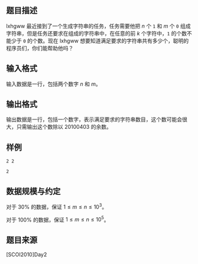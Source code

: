 ## 题目描述

lxhgww 最近接到了一个生成字符串的任务，任务需要他把 $n$ 个 $\texttt{1}$ 和 $m$ 个 $\texttt{0}$ 组成字符串，但是任务还要求在组成的字符串中，在任意的前 $k$ 个字符中，$\texttt{1}$ 的个数不能少于 $\texttt{0}$ 的个数。现在 lxhgww 想要知道满足要求的字符串共有多少个，聪明的程序员们，你们能帮助他吗？

## 输入格式

输入数据是一行，包括两个数字 $n$ 和 $m$。

## 输出格式

输出数据是一行，包括一个数字，表示满足要求的字符串数目，这个数可能会很大，只需输出这个数除以 $20100403$ 的余数。

## 样例

```input1
2 2
```

```output1
2
```

## 数据规模与约定

对于 $30\%$ 的数据，保证 $1\le m\le n\le 10^3$。

对于 $100\%$ 的数据，保证 $1\le m\le n\le 10^5$。

## 题目来源

[SCOI2010]Day2

